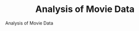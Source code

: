 <h1 style="text-align:center">Analysis of Movie Data</h1>
<p align="center">

Analysis of Movie Data

</p>
